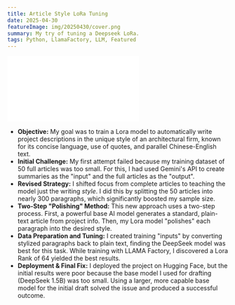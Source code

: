```yaml
---
title: Article Style LoRa Tuning
date: 2025-04-30
featureImage: img/20250430/cover.png
summary: My try of tuning a Deepseek LoRa.
tags: Python, LlamaFactory, LLM, Featured
---
```


<div class="video-container">
<iframe src="//player.bilibili.com/player.html?isOutside=true&aid=114702302650242&bvid=BV1bBN5zHE9u&cid=30556491125&p=1" scrolling="no" border="0" frameborder="no" framespacing="0" allowfullscreen="true"></iframe>
</div>

- **Objective:** My goal was to train a Lora model to automatically write project descriptions in the unique style of an architectural firm, known for its concise language, use of quotes, and parallel Chinese-English text.
- **Initial Challenge:** My first attempt failed because my training dataset of 50 full articles was too small. For this, I had used Gemini's API to create summaries as the "input" and the full articles as the "output".
- **Revised Strategy:** I shifted focus from complete articles to teaching the model just the writing _style_. I did this by splitting the 50 articles into nearly 300 paragraphs, which significantly boosted my sample size.
- **Two-Step "Polishing" Method:** This new approach uses a two-step process. First, a powerful base AI model generates a standard, plain-text article from project info. Then, my Lora model "polishes" each paragraph into the desired style.
- **Data Preparation and Tuning:** I created training "inputs" by converting stylized paragraphs back to plain text, finding the DeepSeek model was best for this task. While training with LLAMA Factory, I discovered a Lora Rank of 64 yielded the best results.
- **Deployment & Final Fix:** I deployed the project on Hugging Face, but the initial results were poor because the base model I used for drafting (DeepSeek 1.5B) was too small. Using a larger, more capable base model for the initial draft solved the issue and produced a successful outcome.